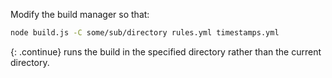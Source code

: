 Modify the build manager so that:

```sh
node build.js -C some/sub/directory rules.yml timestamps.yml
```

{: .continue}
runs the build in the specified directory rather than the current directory.
